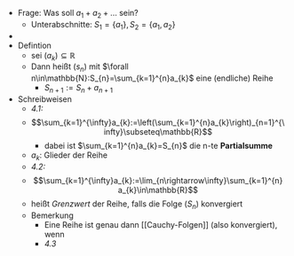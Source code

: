 - Frage: Was soll $a_1+a_2+...$ sein?
	- Unterabschnitte: $S_1=\left\lbrace a_1\right\rbrace,S_2=\left\lbrace a_1,a_2\right\rbrace$
-
- Defintion
	- sei $\left(a_{k}\right)\subseteq\mathbb{R}$
	- Dann heißt $\left(s_{n}\right)$ mit $\forall n\in\mathbb{N}:S_{n}=\sum_{k=1}^{n}a_{k}$ eine (endliche) Reihe
		- $S_{n+1}:=S_{n}+a_{n+1}$
- Schreibweisen
	- *4.1:*
	- $$\sum_{k=1}^{\infty}a_{k}:=\left(\sum_{k=1}^{n}a_{k}\right)_{n=1}^{\infty}\subseteq\mathbb{R}$$
		- dabei ist $\sum_{k=1}^{n}a_{k}=S_{n}$ die n-te **Partialsumme**
	- $a_{k}$: Glieder der Reihe
	- *4.2:*
	- $$\sum_{k=1}^{\infty}a_{k}:=\lim_{n\rightarrow\infty}\sum_{k=1}^{n}a_{k}\in\mathbb{R}$$
	- heißt *Grenzwert* der Reihe, falls die Folge $\left(S_{n}\right)$ konvergiert
	- Bemerkung
		- Eine Reihe ist genau dann [[Cauchy-Folgen]] (also konvergiert), wenn
		- *4.3*
